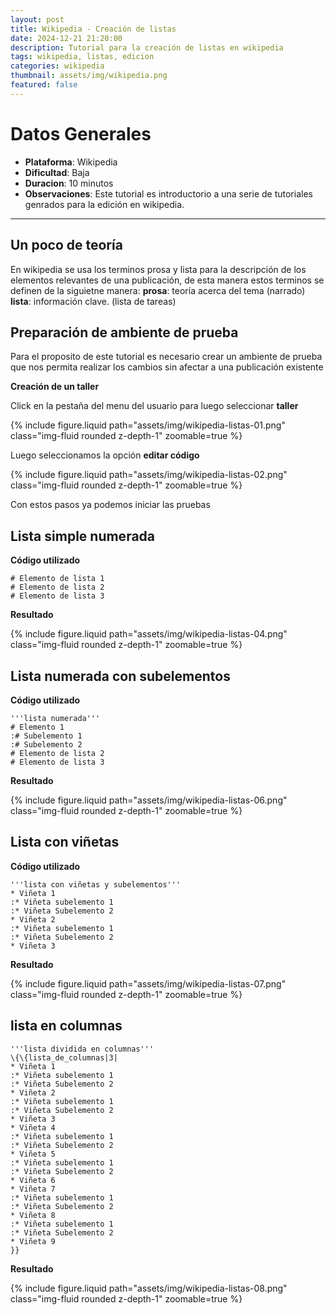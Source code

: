 ```yaml
---
layout: post
title: Wikipedia - Creación de listas
date: 2024-12-21 21:20:00
description: Tutorial para la creación de listas en wikipedia 
tags: wikipedia, listas, edicion 
categories: wikipedia
thumbnail: assets/img/wikipedia.png
featured: false
---
```


# **Datos Generales**
- **Plataforma**: Wikipedia
- **Dificultad**: Baja
- **Duracion**: 10 minutos
- **Observaciones**: Este tutorial es introductorio a una serie de tutoriales genrados para la edición en wikipedia.

---

## Un poco de teoría
En wikipedia se usa los terminos prosa y lista para la descripción de los elementos relevantes de una publicación, de esta manera estos terminos se definen de la siguietne manera:
**prosa**: teoría acerca del tema (narrado)
**lista**: información clave. (lista de tareas)

## Preparación de ambiente de prueba
Para el proposito de este tutorial es necesario crear un ambiente de prueba que nos permita realizar los cambios sin afectar a una publicación existente

**Creación de un taller**

Click en la pestaña del menu del usuario para luego seleccionar **taller**

<div class="row mt-3 justify-content-center">
    <div class="col-10 col-sm-8 col-md-6 mt-3 mt-md-0">
        <div class="img-container">
            {% include figure.liquid path="assets/img/wikipedia-listas-01.png" class="img-fluid rounded z-depth-1" zoomable=true %}
        </div>
    </div>
</div>

Luego seleccionamos la opción **editar código**
<div class="row mt-3 justify-content-center">
    <div class="col-10 col-sm-8 col-md-6 mt-3 mt-md-0">
        <div class="img-container">
            {% include figure.liquid path="assets/img/wikipedia-listas-02.png" class="img-fluid rounded z-depth-1" zoomable=true %}
        </div>
    </div>
</div>

Con estos pasos ya podemos iniciar las pruebas

## Lista simple numerada
**Código utilizado**

```
# Elemento de lista 1
# Elemento de lista 2
# Elemento de lista 3
```
**Resultado**
<div class="row mt-3 justify-content-center">
    <div class="col-10 col-sm-8 col-md-6 mt-3 mt-md-0">
        <div class="img-container">
            {% include figure.liquid path="assets/img/wikipedia-listas-04.png" class="img-fluid rounded z-depth-1" zoomable=true %}
        </div>
    </div>
</div>

## Lista numerada con subelementos
**Código utilizado**
```
'''lista numerada'''
# Elemento 1
:# Subelemento 1
:# Subelemento 2
# Elemento de lista 2
# Elemento de lista 3
```
**Resultado**
<div class="row mt-3 justify-content-center">
    <div class="col-10 col-sm-8 col-md-6 mt-3 mt-md-0">
        <div class="img-container">
            {% include figure.liquid path="assets/img/wikipedia-listas-06.png" class="img-fluid rounded z-depth-1" zoomable=true %}
        </div>
    </div>
</div>

## Lista con viñetas
**Código utilizado**
```
'''lista con viñetas y subelementos'''
* Viñeta 1
:* Viñeta subelemento 1
:* Viñeta Subelemento 2
* Viñeta 2
:* Viñeta subelemento 1
:* Viñeta Subelemento 2
* Viñeta 3
```
**Resultado**
<div class="row mt-3 justify-content-center">
    <div class="col-10 col-sm-8 col-md-6 mt-3 mt-md-0">
        <div class="img-container">
            {% include figure.liquid path="assets/img/wikipedia-listas-07.png" class="img-fluid rounded z-depth-1" zoomable=true %}
        </div>
    </div>
</div>

## lista en columnas
```
'''lista dividida en columnas'''
\{\{lista_de_columnas|3|
* Viñeta 1
:* Viñeta subelemento 1
:* Viñeta Subelemento 2
* Viñeta 2
:* Viñeta subelemento 1
:* Viñeta Subelemento 2
* Viñeta 3
* Viñeta 4
:* Viñeta subelemento 1
:* Viñeta Subelemento 2
* Viñeta 5
:* Viñeta subelemento 1
:* Viñeta Subelemento 2
* Viñeta 6
* Viñeta 7
:* Viñeta subelemento 1
:* Viñeta Subelemento 2
* Viñeta 8
:* Viñeta subelemento 1
:* Viñeta Subelemento 2
* Viñeta 9
}}
```
**Resultado**
<div class="row mt-3 justify-content-center">
    <div class="col-10 col-sm-8 col-md-6 mt-3 mt-md-0">
        <div class="img-container">
            {% include figure.liquid path="assets/img/wikipedia-listas-08.png" class="img-fluid rounded z-depth-1" zoomable=true %}
        </div>
    </div>
</div>